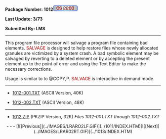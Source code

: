 <x-sas-window top="306" bottom="768" left="48" right="578">
<meta http="equiv=" content="type" charset="iso-8859-1">



<b>Package Number: 1012</b>![](../IMAGES/OS2200.JPG)


<b>Last Update: 3/73</b>


<b>Submitted By: LMS</b>


&#10;
- - -
This program file processor will salvage a program file containing
bad elements. <font color="#AF0000">SALVAGE</font> is designed to
help restore files whose newly allocated granules are victimized by a
system crash. A bad symbolic element may be salvaged by reverting to
a deleted element or by accepting the present element up to the point
of error and using the Text Editor to make the necessary corrections.


Usage is similar to to @COPY,P. <font color="#AF0000">SALVAGE</font> is interactive in demand mode.


&#10;
- - -



   
- [1012-001.TXT](1012-001.TXT)
       (ASCII Version, 40K)
    
    
       
- [1012-002.TXT](1012-002.TXT)
       (ASCII Version, 48K)


&#10;
- - -



   
- [1012.ZIP](1012.ZIP)
       (PKZIP Version, 32K) <i>Files 1012-001.TXT through
       1012-002.TXT</i>


<center>
- - -
[![[Previous]](../IMAGES/LRARO2LF.GIF)](../1011/INDEX.HTM)[![[Next]](../IMAGES/LRAR02RT.GIF)](../1013/INDEX.HTM)
</center>


</x-sas-window>